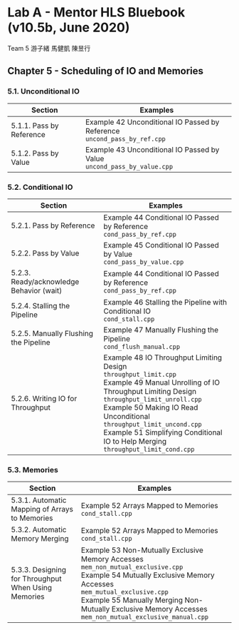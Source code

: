# Lab A - Mentor HLS Bluebook (v10.5b, June 2020)
Team 5 游子緒 馬健凱 陳昱行

## Chapter 5 - Scheduling of IO and Memories

### 5.1. Unconditional IO

| Section                  | Examples                                                     |
| ------------------------ | ------------------------------------------------------------ |
| 5.1.1. Pass by Reference | Example 42 Unconditional IO Passed by Reference<br />`uncond_pass_by_ref.cpp` |
| 5.1.2. Pass by Value     | Example 43 Unconditional IO Passed by Value<br />`uncond_pass_by_value.cpp` |

### 5.2. Conditional IO

| Section                                  | Examples                                                     |
| ---------------------------------------- | ------------------------------------------------------------ |
| 5.2.1. Pass by Reference                 | Example 44 Conditional IO Passed by Reference<br />`cond_pass_by_ref.cpp` |
| 5.2.2. Pass by Value                     | Example 45 Conditional IO Passed by Value<br />`cond_pass_by_value.cpp` |
| 5.2.3. Ready/acknowledge Behavior (wait) | Example 44 Conditional IO Passed by Reference<br />`cond_pass_by_ref.cpp` |
| 5.2.4. Stalling the Pipeline             | Example 46 Stalling the Pipeline with Conditional IO<br />`cond_stall.cpp` |
| 5.2.5. Manually Flushing the Pipeline    | Example 47 Manually Flushing the Pipeline<br />`cond_flush_manual.cpp` |
| 5.2.6. Writing IO for Throughput         | Example 48 IO Throughput Limiting Design<br />`throughput_limit.cpp`<br />Example 49 Manual Unrolling of IO Throughput Limiting Design<br />`throughput_limit_unroll.cpp`<br />Example 50 Making IO Read Unconditional<br />`throughput_limit_uncond.cpp`<br />Example 51 Simplifying Conditional IO to Help Merging<br />`throughput_limit_cond.cpp` |

### 5.3. Memories

| Section                                             | Examples                                                     |
| --------------------------------------------------- | ------------------------------------------------------------ |
| 5.3.1. Automatic Mapping of Arrays to Memories      | Example 52 Arrays Mapped to Memories<br />`cond_stall.cpp`   |
| 5.3.2. Automatic Memory Merging                     | Example 52 Arrays Mapped to Memories<br />`cond_stall.cpp`   |
| 5.3.3. Designing for Throughput When Using Memories | Example 53 Non-Mutually Exclusive Memory Accesses<br />`mem_non_mutual_exclusive.cpp`<br />Example 54 Mutually Exclusive Memory Accesses<br />`mem_mutual_exclusive.cpp`<br />Example 55 Manually Merging Non-Mutually Exclusive Memory Accesses<br />`mem_non_mutual_exclusive_manual.cpp` |

